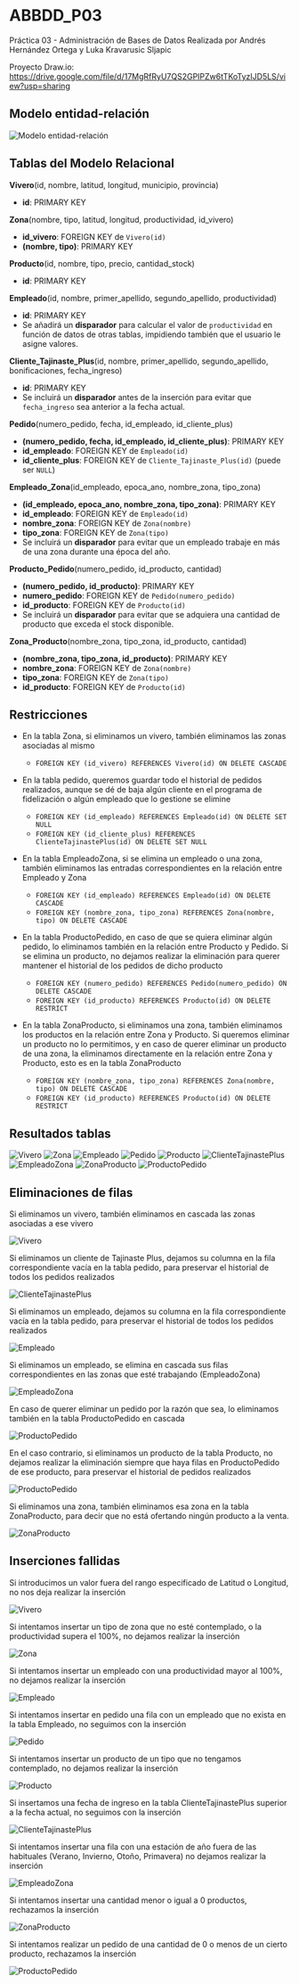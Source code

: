 # ABBDD_P03
Práctica 03 - Administración de Bases de Datos
Realizada por Andrés Hernández Ortega y Luka Kravarusic Sljapic

Proyecto Draw.io: https://drive.google.com/file/d/17MgRfRyU7QS2GPIPZw6tTKoTyzIJD5LS/view?usp=sharing


## Modelo entidad-relación
![Modelo entidad-relación](/images/Viveros.drawio.png "ER Model")


## Tablas del Modelo Relacional

**Vivero**(id, nombre, latitud, longitud, municipio, provincia)  
- **id**: PRIMARY KEY  

**Zona**(nombre, tipo, latitud, longitud, productividad, id_vivero)  
- **id_vivero**: FOREIGN KEY de `Vivero(id)`  
- **(nombre, tipo)**: PRIMARY KEY

**Producto**(id, nombre, tipo, precio, cantidad_stock)  
- **id**: PRIMARY KEY  

**Empleado**(id, nombre, primer_apellido, segundo_apellido, productividad)  
- **id**: PRIMARY KEY  
- Se añadirá un **disparador** para calcular el valor de `productividad` en función de datos de otras tablas, impidiendo también que el usuario le asigne valores.

**Cliente_Tajinaste_Plus**(id, nombre, primer_apellido, segundo_apellido, bonificaciones, fecha_ingreso)  
- **id**: PRIMARY KEY  
- Se incluirá un **disparador** antes de la inserción para evitar que `fecha_ingreso` sea anterior a la fecha actual.

**Pedido**(numero_pedido, fecha, id_empleado, id_cliente_plus)  
- **(numero_pedido, fecha, id_empleado, id_cliente_plus)**: PRIMARY KEY  
- **id_empleado**: FOREIGN KEY de `Empleado(id)`  
- **id_cliente_plus**: FOREIGN KEY de `Cliente_Tajinaste_Plus(id)` (puede ser `NULL`)  

**Empleado_Zona**(id_empleado, epoca_ano, nombre_zona, tipo_zona)  
- **(id_empleado, epoca_ano, nombre_zona, tipo_zona)**: PRIMARY KEY  
- **id_empleado**: FOREIGN KEY de `Empleado(id)`  
- **nombre_zona**: FOREIGN KEY de `Zona(nombre)`  
- **tipo_zona**: FOREIGN KEY de `Zona(tipo)`  
- Se incluirá un **disparador** para evitar que un empleado trabaje en más de una zona durante una época del año.

**Producto_Pedido**(numero_pedido, id_producto, cantidad)  
- **(numero_pedido, id_producto)**: PRIMARY KEY  
- **numero_pedido**: FOREIGN KEY de `Pedido(numero_pedido)`  
- **id_producto**: FOREIGN KEY de `Producto(id)`  
- Se incluirá un **disparador** para evitar que se adquiera una cantidad de producto que exceda el stock disponible.

**Zona_Producto**(nombre_zona, tipo_zona, id_producto, cantidad)
- **(nombre_zona, tipo_zona, id_producto)**: PRIMARY KEY
- **nombre_zona**: FOREIGN KEY de `Zona(nombre)`  
- **tipo_zona**: FOREIGN KEY de `Zona(tipo)`  
- **id_producto**: FOREIGN KEY de `Producto(id)`  


## Restricciones

- En la tabla Zona, si eliminamos un vivero, también eliminamos las zonas asociadas al mismo
    - ``` FOREIGN KEY (id_vivero) REFERENCES Vivero(id) ON DELETE CASCADE ```

- En la tabla pedido, queremos guardar todo el historial de pedidos realizados, aunque se dé de baja algún cliente en el programa de fidelización o algún empleado que lo gestione se elimine
    - ```FOREIGN KEY (id_empleado) REFERENCES Empleado(id) ON DELETE SET NULL```
    - ```FOREIGN KEY (id_cliente_plus) REFERENCES ClienteTajinastePlus(id) ON DELETE SET NULL ```

- En la tabla EmpleadoZona, si se elimina un empleado o una zona, también eliminamos las entradas correspondientes en la relación entre Empleado y Zona
    - ```FOREIGN KEY (id_empleado) REFERENCES Empleado(id) ON DELETE CASCADE```
    - ```FOREIGN KEY (nombre_zona, tipo_zona) REFERENCES Zona(nombre, tipo) ON DELETE CASCADE```

- En la tabla ProductoPedido, en caso de que se quiera eliminar algún pedido, lo eliminamos también en la relación entre Producto y Pedido. Si se elimina un producto, no dejamos realizar la eliminación para querer mantener el historial de los pedidos de dicho producto
    - ```FOREIGN KEY (numero_pedido) REFERENCES Pedido(numero_pedido) ON DELETE CASCADE```
    - ```FOREIGN KEY (id_producto) REFERENCES Producto(id) ON DELETE RESTRICT```

- En la tabla ZonaProducto, si eliminamos una zona, también eliminamos los productos en la relación entre Zona y Producto. Si queremos eliminar un producto no lo permitimos, y en caso de querer eliminar un producto de una zona, la eliminamos directamente en la relación entre Zona y Producto, esto es en la tabla ZonaProducto
    - ```FOREIGN KEY (nombre_zona, tipo_zona) REFERENCES Zona(nombre, tipo) ON DELETE CASCADE```
    - ```FOREIGN KEY (id_producto) REFERENCES Producto(id) ON DELETE RESTRICT```

## Resultados tablas

![Vivero](/images/Captura_Viveros.png "Tabla Vivero")
![Zona](/images/Captura_Zona.png "Tabla Zona")
![Empleado](/images/Captura_Empleado.png "Tabla Empleado")
![Pedido](/images/Captura_Pedido.png "Tabla Pedido")
![Producto](/images/Captura_Producto.png "Tabla Producto")
![ClienteTajinastePlus](/images/Captura_ClienteTajinastePlus.png "Tabla ClienteTajinastePlus")
![EmpleadoZona](/images/Captura_EmpleadoZona.png "Tabla EmpleadoZona")
![ZonaProducto](/images/Captura_ZonaProducto.png "Tabla ZonaProducto")
![ProductoPedido](/images/Captura_ProductoPedido.png "Tabla ProductoPedido")

## Eliminaciones de filas

Si eliminamos un vivero, también eliminamos en cascada las zonas asociadas a ese vivero

![Vivero](/images/Captura_Eliminacion_Vivero.png "Eliminacion Vivero")

Si eliminamos un cliente de Tajinaste Plus, dejamos su columna en la fila correspondiente vacía en la tabla pedido, para preservar el historial de todos los pedidos realizados

![ClienteTajinastePlus](/images/Captura_Eliminacion_ClienteTajinastePlus.png "Eliminacion ClienteTajinastePlus")

Si eliminamos un empleado, dejamos su columna en la fila correspondiente vacía en la tabla pedido, para preservar el historial de todos los pedidos realizados

![Empleado](/images/Captura_Eliminacion_Empleado.png "Eliminacion Empleado")

Si eliminamos un empleado, se elimina en cascada sus filas correspondientes en las zonas que esté trabajando (EmpleadoZona)

![EmpleadoZona](/images/Captura_Eliminacion_EmpleadoZona.png "Eliminacion EmpleadoZona")

En caso de querer eliminar un pedido por la razón que sea, lo eliminamos también en la tabla ProductoPedido en cascada

![ProductoPedido](/images/Captura_Eliminacion_ProductoPedido_Pedido.png "Eliminacion Pedido")

En el caso contrario, si eliminamos un producto de la tabla Producto, no dejamos realizar la eliminación siempre que haya filas en ProductoPedido de ese producto, para preservar el historial de pedidos realizados

![ProductoPedido](/images/Captura_Eliminacion_ProductoPedido_Producto.png "Eliminacion Producto")

Si eliminamos una zona, también eliminamos esa zona en la tabla ZonaProducto, para decir que no está ofertando ningún producto a la venta.

![ZonaProducto](/images/Captura_Eliminacion_ZonaProducto.png "Eliminacion ZonaProducto")

## Inserciones fallidas

Si introducimos un valor fuera del rango especificado de Latitud o Longitud, no nos deja realizar la inserción

![Vivero](/images/Captura_Fallo_Viveros.png "Tabla Vivero")

Si intentamos insertar un tipo de zona que no esté contemplado, o la productividad supera el 100%, no dejamos realizar la inserción

![Zona](/images/Captura_Fallo_Zona.png "Tabla Zona")

Si intentamos insertar un empleado con una productividad mayor al 100%, no dejamos realizar la inserción

![Empleado](/images/Captura_Fallo_Empleado.png "Tabla Empleado")

Si intentamos insertar en pedido una fila con un empleado que no exista en la tabla Empleado, no seguimos con la inserción

![Pedido](/images/Captura_Fallo_Pedido.png "Tabla Pedido")

Si intentamos insertar un producto de un tipo que no tengamos contemplado, no dejamos realizar la inserción

![Producto](/images/Captura_Fallo_Producto.png "Tabla Producto")

Si insertamos una fecha de ingreso en la tabla ClienteTajinastePlus superior a la fecha actual, no seguimos con la inserción

![ClienteTajinastePlus](/images/Captura_Fallo_ClienteTajinastePlus.png "Tabla ClienteTajinastePlus")

Si intentamos insertar una fila con una estación de año fuera de las habituales (Verano, Invierno, Otoño, Primavera) no dejamos realizar la inserción

![EmpleadoZona](/images/Captura_Fallo_EmpleadoZona.png "Tabla EmpleadoZona")

Si intentamos insertar una cantidad menor o igual a 0 productos, rechazamos la inserción

![ZonaProducto](/images/Captura_Fallo_ZonaProducto.png "Tabla ZonaProducto")

Si intentamos realizar un pedido de una cantidad de 0 o menos de un cierto producto, rechazamos la inserción

![ProductoPedido](/images/Captura_Fallo_ProductoPedido.png "Tabla ProductoPedido")
